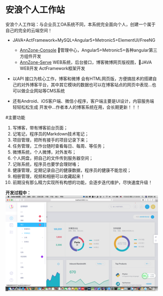 # 安浪个人工作站
安浪个人工作站：与企业员工OA系统不同，本系统完全面向个人，创建一个属于自己的完全的云端空间！

- JAVA+ActFramework+MySQL+Angular5+Metronic5+ElementUI/FreeNG

    - [AnnZone-Console](./AnnZone-Console) 管理中心，Angular5+Metronic5+各种angular第三方组件开发
    - [AnnZone-Serve](./AnnZone-Serve) WEB系统，后台接口，博客微博网页版视图，JAVA WEB开发 ActFramework框架开发

- 以API 接口为核心工作，博客和微博 会有HTML网页版，方便搞技术的搭建自己的对外博客平台，其中其它模块的数据也可以在博客站点的网页中表现...也可以做企业网站等CMS系统

- 还有Android、iOS客户端、微信小程序，客户端主要是UI设计，内容服务端轻轻松松生成
开发中...作者本人的博客系统在用，会长期更新！！！

#主要功能

1. 写博客，带有博客前台页面；
1. 记笔记，程序员的Markdown技术笔记；
1. 项目管理，把所有接手的项目记录下来；
1. 任务管理，工作台随时查看每日、每周、等任务；
1. 微博系统，个人微博，对外发布；
1. 个人网盘，把自己的文件传到服务器空间；
1. 记账系统，程序员也要学会理财咯；
1. 健康管理，定期记录自己的健康数据，程序员的健康不能忽视；
1. 相册管理，视频和相册可以收藏起来！
1. 前期没有那么精力实现所有构想的功能，会逐步迭代维护，尽快速度升级！


**开发过程中：**
![控制台截图](./screenshot/console1.png)